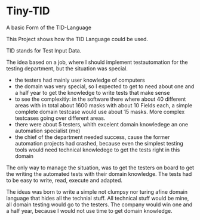# Tiny-TID
A basic Form of the TID-Language

This Project shows how the TID Language could be used.

TID stands for Test Input Data.

The idea based on a job, where I should implement testautomation for the testing department, but the situation was special.

- the testers had mainly user knowledge of computers
- the domain was very special, so I expected to get to need about one and a half year to get the knowledge to write tests that make sense
- to see  the complexitiy: in the software there where about 40 different areas with in total about 1600 masks with about 10 Fields each, a simple complete domain testcase would use about 15 masks. More complex testcases going over different areas.
- there were about 5 testers, whith excelent domain knowledege an one automation specialist (me)
- the chief of the department needed success, cause the former automation projects had crashed, because even the simplest testing tools would need technical knowledege to get the tests right in this domain

The only way to manage the situation, was to get the testers on board to get the writing the automated tests with their domain knowledge. 
The tests had to be easy to write, read, execute and adapted.

The ideas was born to write a simple not clumpsy nor turing afine domain language that hides all the technial stuff.
All technical stuff would be mine, all domain testing would go to the testers.
The company would win one and a half year, because I would not use time to get domain knowledge.



